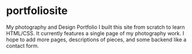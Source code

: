 # portfoliosite
My photography and Design Portfolio
I built this site from scratch to learn HTML/CSS. It currently features a single page of my photography work. I hope to add more pages, descriptions of pieces, and some backend like a contact form.
